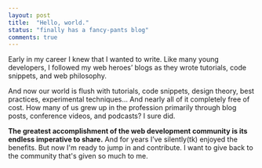 ```yaml
---
layout: post
title:  "Hello, world."
status: "finally has a fancy-pants blog"
comments: true
---
```


<p class="standout">Early in my career I knew that I wanted to write. Like many young developers, I followed my web heroes’ blogs as they wrote tutorials, code snippets, and web philosophy.</p>

<!-- Like many young web developers, I religiously devoured my RSS reader full of tutorials, code snippets, and web philosophy. And after all that reading, all I knew was that I wanted to be a part of it. -->

And now our world is flush with tutorials, code snippets, design theory, best practices, experimental techniques... And nearly all of it completely free of cost. How many of us grew up in the profession primarily through blog posts, conference videos, and podcasts? I sure did.

**The greatest accomplishment of the web development community is its endless imperative to share.** And for years I’ve silently(tk) enjoyed the benefits. But now I'm ready to jump in and contribute. I want to give back to the community that's given so much to me.
